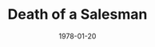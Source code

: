 ---
title: Death of a Salesman
date: 1978-01-20
closing_date: 1978-02-04
layout: productions
playbill:
Theatre: Theatre Jacksonville
Venue: Little Theatre
cast:
- Willy Loman: Norman Howard
- Linda: Marion Conner
- Happy: Thom Scoggins
- Biff: David Horne
- Bernard: Philip St. Laurent
- The Woman: Carolyn Courreges
- Charley: Blaise Castelli
- Uncle Ben: Bruce Reymond
- Howard Wagner: Ernest Mastroianni
- Jenny: Pam Allen
- Stanley: Jim Triolo
- Miss Forsythe: Nancy Blocksidge
- Letta: Cynthia Wooden
crew:
- Director: Robert Knowles
- Scene Design: Mike Murphy
- Stage Manager: Pam Jackson
- Lighting Design: Kelly Hart
- Lighting Technician: Doug Thomas
- Sound Technician: Wanda Newell
- Set Construction:
  - Scott Dunham
  - Marty Friedman
  - Virginia Fox
  - Sherri Harris
  - Marlon Hecht
  - Tom Heffernan
  - John Hull
  - Dick Kerekes
  - Sue McCormack
  - Niki Morrissett
  - Mike Reymond
  - Bebe Schroder
  - Scott Smith
  - Ben Weise
- Properties:
  - Amelia Senhausen
  - Valerie Howard
  - Niki Morrissett
- Costumes: Gert Berman
- Publicity: Madge Bruner
- Box Office:
  - Pat Mullarkey
  - Shirley Cooke
  - Ann Dubow
  - Bette Sheurer
  - Pat Somers
  - Barbara Stillson
  - Esta Tkac
  - Martha Wynne
orchestra:
---